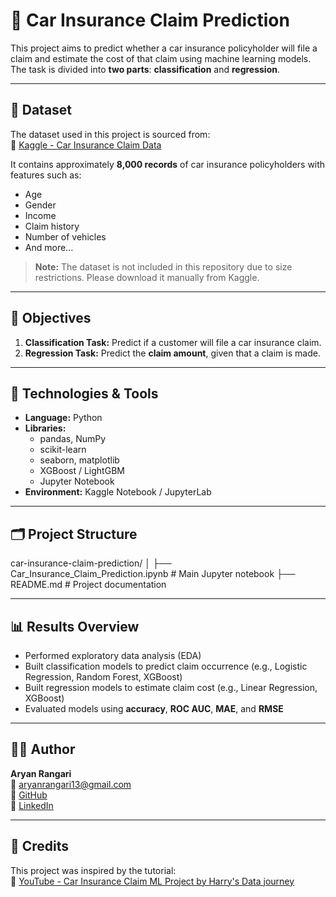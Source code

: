 # 🚗 Car Insurance Claim Prediction

This project aims to predict whether a car insurance policyholder will file a claim and estimate the cost of that claim using machine learning models. The task is divided into **two parts**: **classification** and **regression**.

---

## 📘 Dataset

The dataset used in this project is sourced from:  
🔗 [Kaggle - Car Insurance Claim Data](https://www.kaggle.com/datasets/xiaomengsun/car-insurance-claim-data)

It contains approximately **8,000 records** of car insurance policyholders with features such as:
- Age
- Gender
- Income
- Claim history
- Number of vehicles
- And more...

> **Note:** The dataset is not included in this repository due to size restrictions. Please download it manually from Kaggle.

---

## 🎯 Objectives

1. **Classification Task:** Predict if a customer will file a car insurance claim.
2. **Regression Task:** Predict the **claim amount**, given that a claim is made.

---

## 🧠 Technologies & Tools

- **Language:** Python
- **Libraries:**  
  - pandas, NumPy  
  - scikit-learn  
  - seaborn, matplotlib  
  - XGBoost / LightGBM  
  - Jupyter Notebook  
- **Environment:** Kaggle Notebook / JupyterLab

---

## 🗂️ Project Structure

car-insurance-claim-prediction/
│
├── Car_Insurance_Claim_Prediction.ipynb # Main Jupyter notebook
├── README.md # Project documentation


---

## 📊 Results Overview

- Performed exploratory data analysis (EDA)
- Built classification models to predict claim occurrence (e.g., Logistic Regression, Random Forest, XGBoost)
- Built regression models to estimate claim cost (e.g., Linear Regression, XGBoost)
- Evaluated models using **accuracy**, **ROC AUC**, **MAE**, and **RMSE**

---

## 👨‍💻 Author

**Aryan Rangari**  
📧 aryanrangari13@gmail.com  
🔗 [GitHub](https://github.com/Aryan-Rangari)  
🔗 [LinkedIn](https://www.linkedin.com/in/aryan-rangari)

---

## 🎥 Credits

This project was inspired by the tutorial:  
🔗 [YouTube - Car Insurance Claim ML Project by Harry's Data journey](https://www.youtube.com/watch?v=wFUMqh5JePA)
